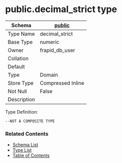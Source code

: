 # public.decimal_strict type

| Schema | [public](../../schemas/public.md) |
| --- | --- |
| Type Name | decimal_strict |
| Base Type | numeric |
| Owner | frapid_db_user |
| Collation |  |
| Default |  |
| Type | Domain |
| Store Type | Compressed Inline |
| Not Null | False |
| Description |  |

Type Definition:

```plpgsql
--NOT A COMPOSITE TYPE
```


### Related Contents
* [Schema List](../../schemas.md)
* [Type List](../../types.md)
* [Table of Contents](../../README.md)

